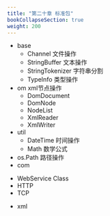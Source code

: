 ```yaml
---
title: "第二十章 标准包"
bookCollapseSection: true
weight: 200
---
```


+ base 
  - Channel 文件操作
  - StringBuffer 文本操作
  - StringTokenizer 字符串分割
  - TypeInfo 类型操作
+ om xml节点操作
  - DomDocument
  - DomNode
  - NodeList
  - XmlReader
  - XmlWriter
+ util
  - DateTime 时间操作
  - Math 数学公式
+ os.Path 路径操作
+ com 
 - WebService Class
 - HTTP
 - TCP
+ xml
